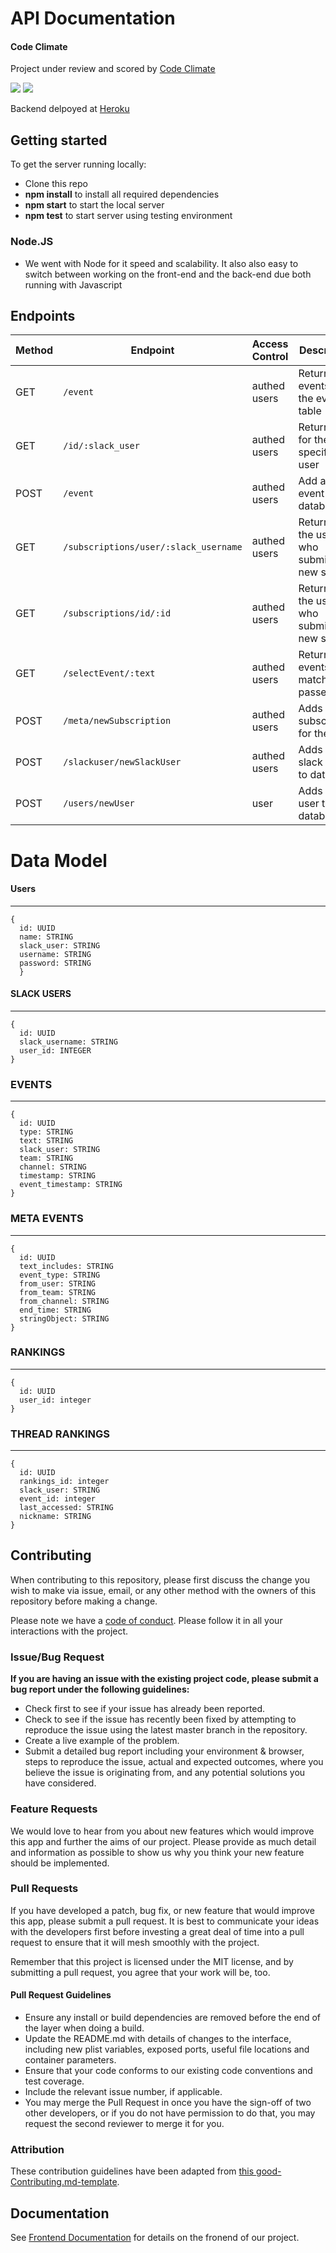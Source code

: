 # API Documentation

#### Code Climate
Project under review and scored by [Code Climate](https://codeclimate.com/github/Lambda-School-Labs/ping-catcher-be)

<a href="https://codeclimate.com/github/Lambda-School-Labs/ping-catcher-be/maintainability"><img src="https://api.codeclimate.com/v1/badges/07e5684b9844216b3c4e/maintainability" /></a>
<a href="https://codeclimate.com/github/Lambda-School-Labs/ping-catcher-be/test_coverage"><img src="https://api.codeclimate.com/v1/badges/07e5684b9844216b3c4e/test_coverage" /></a>

Backend delpoyed at [Heroku](https://ping-catcher-be.herokuapp.com/) <br>

## Getting started

To get the server running locally:

- Clone this repo
- **npm install** to install all required dependencies
- **npm start** to start the local server
- **npm test** to start server using testing environment

### Node.JS

-    We went with Node for it speed and scalability. It also also easy to switch between working on the front-end and the back-end due both running with Javascript


## Endpoints

| Method | Endpoint                | Access Control | Description                                  |
| ------ | ----------------------- | -------------- | -------------------------------------------- |
| GET    | `/event`                | authed users   | Returns all events in the events table       |
| GET    | `/id/:slack_user`       | authed users   | Return info for the specific user            |
| POST   | `/event`                | authed users   | Add a new event to the database              |
| GET | `/subscriptions/user/:slack_username`| authed users | Return id of the user who submitted new sub |
| GET | `/subscriptions/id/:id`              | authed users | Return id of the user who submitted new sub |
| GET    | `/selectEvent/:text`     | authed users |  Return all events that match text passed in |
| POST   | `/meta/newSubscription`  | authed users | Adds a new subscription for the user         |
| POST   | `/slackuser/newSlackUser`| authed users | Adds a new slack user to database            |
| POST   | `/users/newUser`         | user         | Adds a new user to database                  |


# Data Model

#### Users

---

```
{
  id: UUID
  name: STRING
  slack_user: STRING
  username: STRING
  password: STRING
  }
```

#### SLACK USERS

---

```
{
  id: UUID
  slack_username: STRING
  user_id: INTEGER
}
```

### EVENTS

---

```
{
  id: UUID
  type: STRING
  text: STRING
  slack_user: STRING
  team: STRING
  channel: STRING
  timestamp: STRING
  event_timestamp: STRING
}
```

### META EVENTS

---

```
{
  id: UUID
  text_includes: STRING
  event_type: STRING
  from_user: STRING
  from_team: STRING
  from_channel: STRING
  end_time: STRING
  stringObject: STRING
}
```

### RANKINGS

---

```
{
  id: UUID
  user_id: integer
}
```

### THREAD RANKINGS

---

```
{
  id: UUID
  rankings_id: integer
  slack_user: STRING
  event_id: integer
  last_accessed: STRING
  nickname: STRING
}
```

## Contributing

When contributing to this repository, please first discuss the change you wish to make via issue, email, or any other method with the owners of this repository before making a change.

Please note we have a [code of conduct](./code_of_conduct.md). Please follow it in all your interactions with the project.

### Issue/Bug Request

 **If you are having an issue with the existing project code, please submit a bug report under the following guidelines:**
 - Check first to see if your issue has already been reported.
 - Check to see if the issue has recently been fixed by attempting to reproduce the issue using the latest master branch in the repository.
 - Create a live example of the problem.
 - Submit a detailed bug report including your environment & browser, steps to reproduce the issue, actual and expected outcomes,  where you believe the issue is originating from, and any potential solutions you have considered.

### Feature Requests

We would love to hear from you about new features which would improve this app and further the aims of our project. Please provide as much detail and information as possible to show us why you think your new feature should be implemented.

### Pull Requests

If you have developed a patch, bug fix, or new feature that would improve this app, please submit a pull request. It is best to communicate your ideas with the developers first before investing a great deal of time into a pull request to ensure that it will mesh smoothly with the project.

Remember that this project is licensed under the MIT license, and by submitting a pull request, you agree that your work will be, too.

#### Pull Request Guidelines

- Ensure any install or build dependencies are removed before the end of the layer when doing a build.
- Update the README.md with details of changes to the interface, including new plist variables, exposed ports, useful file locations and container parameters.
- Ensure that your code conforms to our existing code conventions and test coverage.
- Include the relevant issue number, if applicable.
- You may merge the Pull Request in once you have the sign-off of two other developers, or if you do not have permission to do that, you may request the second reviewer to merge it for you.

### Attribution

These contribution guidelines have been adapted from [this good-Contributing.md-template](https://gist.github.com/PurpleBooth/b24679402957c63ec426).

## Documentation

See [Frontend Documentation](https://github.com/Lambda-School-Labs/ping-catcher-fe) for details on the fronend of our project.
